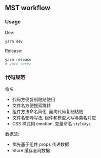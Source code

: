
MST workflow
----

### Usage

Dev:

```bash
yarn dev
```

Release:

```bash
yarn release
# yarn serve
```


### 代码规范

命名

* 代码方便复制粘贴使用
* 文件名方便搜索跳转
* 组件方法命名简化, 面向代码复制粘贴
* 文件名驼峰写法, 组件和模型大写与类名对应
* CSS 样式用 emotion, 变量命名 `styleXyz`

数据流:

* 优先基于组件 props 传递数据
* Store 缓存全局数据
